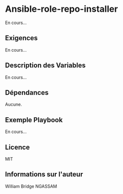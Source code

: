 Ansible-role-repo-installer
=========

En cours...

Exigences
------------

En cours...

Description des Variables
--------------

En cours...

Dépendances
------------

Aucune.

Exemple Playbook
----------------

En cours...

Licence
-------

MIT

Informations sur l'auteur
------------------

William Bridge NGASSAM
